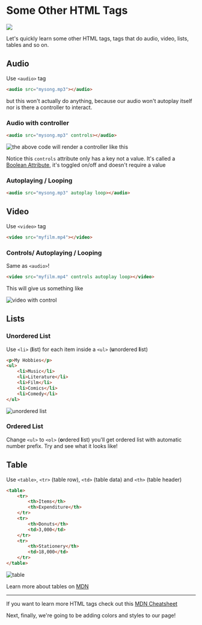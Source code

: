 # Some Other HTML Tags

![](https://youtu.be/ZZVSEKw2rDM)

Let's quickly learn some other HTML tags, tags that do audio, video, lists, tables and so on.

## Audio

Use `<audio>` tag

```html
<audio src="mysong.mp3"></audio>
```

but this won't actually do anything, because our audio won't autoplay itself nor is there a controller to interact.

### Audio with controller

```html
<audio src="mysong.mp3" controls></audio>
```

![the above code will render a controller like this](images/audio.png)

Notice this `controls` attribute only has a key not a value. It's called a [Boolean Attribute](https://developer.mozilla.org/en-US/docs/Web/HTML/Attributes#boolean_attributes), it's toggled on/off and doesn't require a value

### Autoplaying / Looping

```html
<audio src="mysong.mp3" autoplay loop></audio>
```

## Video

Use `<video>` tag

```html
<video src="myfilm.mp4"></video>
```

### Controls/ Autoplaying / Looping

Same as `<audio>`!

```html
<video src="myfilm.mp4" controls autoplay loop></video>
```

This will give us something like

![video with control](images/video.png)

## Lists

### Unordered List

Use `<li>` (**l**ist) for each item inside a `<ul>` (**u**nordered **l**ist)

```html
<p>My Hobbies</p>
<ul>
    <li>Music</li>
    <li>Literature</li>
    <li>Film</li>
    <li>Comics</li>
    <li>Comedy</li>
</ul>
```

![unordered list](images/ul.png)

### Ordered List

Change `<ul>` to `<ol>` (**o**rdered **l**ist) you'll get ordered list with automatic number prefix. Try and see what it looks like!

## Table

Use `<table>`, `<tr>` (table row), `<td>` (table data) and `<th>` (table header)

```html
<table>
    <tr>
		<th>Items</th>
		<th>Expenditure</th>
	</tr>
	<tr>
		<th>Donuts</th>
		<td>3,000</td>
	</tr>
	<tr>
		<th>Stationery</th>
		<td>18,000</td>
	</tr>
</table>
```

![table](images/table.png)

Learn more about tables on [MDN](https://developer.mozilla.org/en-US/docs/Learn/HTML/Tables/Basics)

---

If you want to learn more HTML tags check out this [MDN Cheatsheet](https://developer.mozilla.org/en-US/docs/Learn/HTML/Cheatsheet)

Next, finally, we're going to be adding colors and styles to our page!